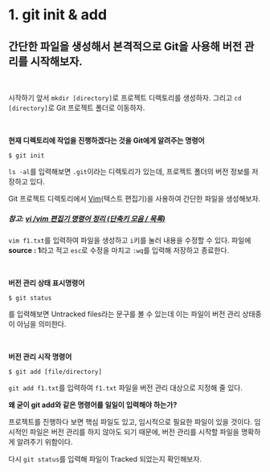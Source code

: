 # 1. git init & add

## 간단한 파일을 생성해서 본격적으로 Git을 사용해 버전 관리를 시작해보자.

<br>

시작하기 앞서 `mkdir [directory]`로 프로젝트 디렉토리를 생성하자.
그리고 `cd [directory]`로 Git 프로젝트 폴더로 이동하자.

<br>

**현재 디렉토리에 작업을 진행하겠다는 것을 Git에게 알려주는 명령어**
```
$ git init
```

`ls -al`를 입력해보면 `.git`이라는 디렉토리가 있는데, 프로젝트 폴더의 버전 정보를 저장하고 있다.
<br>

Git 프로젝트 디렉토리에서 [Vim](https://ko.wikipedia.org/wiki/Vim)(텍스트 편집기)을 사용하여 간단한 파일을 생성해보자.

##### 참고: [vi /vim 편집기 명령어 정리 (단축키 모음 / 목록)](https://iamfreeman.tistory.com/entry/vi-vim-%ED%8E%B8%EC%A7%91%EA%B8%B0-%EB%AA%85%EB%A0%B9%EC%96%B4-%EC%A0%95%EB%A6%AC-%EB%8B%A8%EC%B6%95%ED%82%A4-%EB%AA%A8%EC%9D%8C-%EB%AA%A9%EB%A1%9D)

`vim f1.txt`를 입력하여 파일을 생성하고 `i`키를 눌러 내용을 수정할 수 있다. 파일에 **source : 1**라고 적고 `esc`로 수정을 마치고 `:wq`를 입력해 저장하고 종료한다.

<br>


**버전 관리 상태 표시명령어**
```
$ git status
```
를 입력해보면 Untracked files라는 문구를 볼 수 있는데 이는 파일이 버전 관리 상태중이 아님을 의미한다.

<br>


**버전 관리 시작 명령어**
```
$ git add [file/directory]
```
`git add f1.txt`를 입력하여 `f1.txt` 파일을 버전 관리 대상으로 지정해 줄 있다.

**왜 굳이 git add와 같은 명령어를 일일이 입력해야 하는가?**

프로젝트를 진행하다 보면 핵심 파일도 있고, 임시적으로 필요한 파일이 있을 것이다. 임시적인 파일은 버전 관리를 하지 않아도 되기 때문에, 버전 관리를 시작할 파일을 명확하게 알려주기 위함이다.

다시 `git status`를 입력해 파일이 Tracked 되었는지 확인해보자.